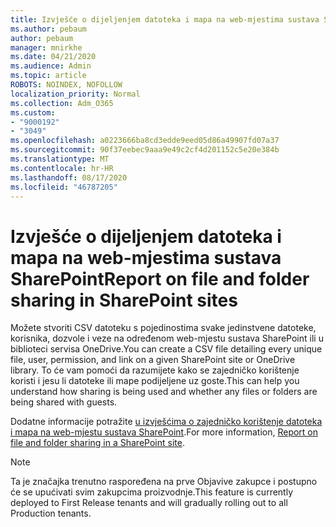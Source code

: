 ```yaml
---
title: Izvješće o dijeljenjem datoteka i mapa na web-mjestima sustava SharePoint
ms.author: pebaum
author: pebaum
manager: mnirkhe
ms.date: 04/21/2020
ms.audience: Admin
ms.topic: article
ROBOTS: NOINDEX, NOFOLLOW
localization_priority: Normal
ms.collection: Adm_O365
ms.custom:
- "9000192"
- "3049"
ms.openlocfilehash: a0223666ba8cd3edde9eed05d86a49907fd07a37
ms.sourcegitcommit: 90f37eebec9aaa9e49c2cf4d201152c5e20e384b
ms.translationtype: MT
ms.contentlocale: hr-HR
ms.lasthandoff: 08/17/2020
ms.locfileid: "46787205"
---
```

# <a name="report-on-file-and-folder-sharing-in-sharepoint-sites"></a><span data-ttu-id="51259-102">Izvješće o dijeljenjem datoteka i mapa na web-mjestima sustava SharePoint</span><span class="sxs-lookup"><span data-stu-id="51259-102">Report on file and folder sharing in SharePoint sites</span></span>

<span data-ttu-id="51259-103">Možete stvoriti CSV datoteku s pojedinostima svake jedinstvene datoteke, korisnika, dozvole i veze na određenom web-mjestu sustava SharePoint ili u biblioteci servisa OneDrive.</span><span class="sxs-lookup"><span data-stu-id="51259-103">You can create a CSV file detailing every unique file, user, permission, and link on a given SharePoint site or OneDrive library.</span></span> <span data-ttu-id="51259-104">To će vam pomoći da razumijete kako se zajedničko korištenje koristi i jesu li datoteke ili mape podijeljene uz goste.</span><span class="sxs-lookup"><span data-stu-id="51259-104">This can help you understand how sharing is being used and whether any files or folders are being shared with guests.</span></span>

<span data-ttu-id="51259-105">Dodatne informacije potražite [u izvješćima o zajedničko korištenje datoteka i mapa na web-mjestu sustava SharePoint](https://docs.microsoft.com/sharepoint/sharing-reports).</span><span class="sxs-lookup"><span data-stu-id="51259-105">For more information, [Report on file and folder sharing in a SharePoint site](https://docs.microsoft.com/sharepoint/sharing-reports).</span></span>

> [!NOTE]
> <span data-ttu-id="51259-106">Ta je značajka trenutno raspoređena na prve Objavive zakupce i postupno će se upućivati svim zakupcima proizvodnje.</span><span class="sxs-lookup"><span data-stu-id="51259-106">This feature is currently deployed to First Release tenants and will gradually rolling out to all Production tenants.</span></span>